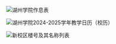 ![湖州学院作息表](https://github.com/user-attachments/assets/1bca29a3-0315-4579-b25a-fe49df168f6b)

![湖州学院2024-2025学年教学日历（校历）](https://github.com/user-attachments/assets/75bb3844-abd0-4e71-84bf-c9e1f82a9a63)

![新校区楼号及其名称列表](https://github.com/user-attachments/assets/88a86a41-dec2-4682-b090-09f1c892a5de)

